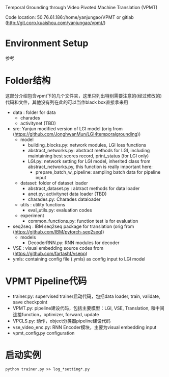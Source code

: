 Temporal Grounding through Video Pivoted Machine Translation
(VPMT)

Code location: 50.76.61.186:/home/yanjungao/VPMT or gitlab (http://git.corp.kuaishou.com/yanjungao/vpmt/) 


# Environment Setup 
参考

# Folder结构
这部分介绍包含vpmt下的几个文件夹，这里只列出特别需要注意的(经过修改的)代码和文件，其他没有列在此的可以当作black box直接拿来用 
- data : 
	folder for data 
	- charades 
	- activitynet (TBD)
- src: 
	Yanjun modified version of LGI model (orig from (https://github.com/JonghwanMun/LGI4temporalgrounding))
	- model 
		- building_blocks.py: network modules, LGI loss functions  
		- abstract_networks.py: abstract methods for LGI, including maintaining best scores record, print_status (for LGI only) 
		- LGI.py: network setting for LGI model, inherited class from abstract_networks.py, this function is really important here: 
			- prepare_batch_w_pipeline: sampling batch data for pipeline input 
	- dataset: folder of dataset loader 
		- abstract_dataset.py : abtract methods for data loader 
		- anet.py: activitynet data loader (TBD) 
		- charades.py: Charades dataloader 
	- utils : utility functions 
		- eval_utils.py: evaluation codes
	- experiment
		- common_functions.py: function test is for evaluation 
- seq2seq : 
	IBM seq2seq package for translation (orig from (https://github.com/IBM/pytorch-seq2seq)) 
	- models
	 	- DecoderRNN.py: RNN modules for decoder 
- VSE : 
	visual embedding source codes from (https://github.com/fartashf/vsepp) 
- ymls:
	containing config file (.ymls) as config input to LGI model 


# VPMT Pipeline代码
- trainer.py:
	supervised trainer启动代码，包括data loader, train, validate, save checkpoint  
- VPMT.py:
	pipeline建设代码，包括主要模型：LGI, VSE, Translation, 和中间连接function，optimizer, forward, update   
- VPCLS.py: 
	动作，object分类器pipeline建设代码   
- vse_video_enc.py: 
	RNN Encoder模块，主要为visual embedding input
- vpmt_config.py 
	configuration 

# 启动实例 
``python trainer.py >> log_*setting*.py
``



